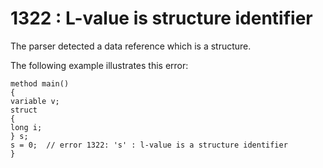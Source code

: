 # 1322 : L-value is structure identifier

The parser detected a data reference which is a structure.

&#x20;

The following example illustrates this error:

```
method main()
{
variable v;
struct
{
long i;
} s;
s = 0;  // error 1322: 's' : l-value is a structure identifier
} 
```

